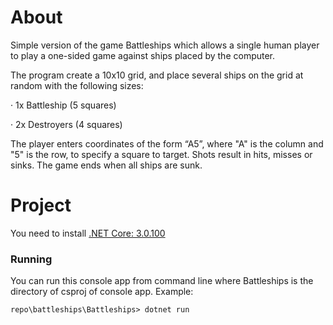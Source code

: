 # About
Simple version of the game Battleships which allows a single human player to play a one-sided game against ships placed by the computer.

The program create a 10x10 grid, and place several ships on the grid at random with the following sizes:

· 1x Battleship (5 squares)

· 2x Destroyers (4 squares)

The player enters coordinates of the form “A5”, where "A" is the column and "5" is the row, to specify a square to target. Shots result in hits, misses or sinks. The game ends when all ships are sunk.

# Project
You need to install [.NET Core: 3.0.100](https://dotnet.microsoft.com/download/dotnet-core/3.0)
### Running
You can run this console app from command line where Battleships is the directory of csproj of console app. Example:
```
repo\battleships\Battleships> dotnet run
```
